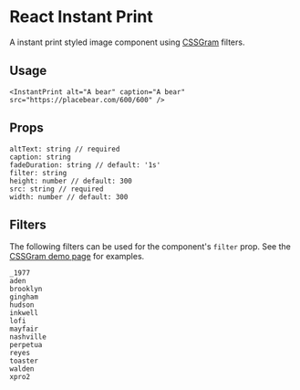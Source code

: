 # React Instant Print

A instant print styled image component using [CSSGram](https://github.com/una/CSSgram) filters.

## Usage

```
<InstantPrint alt="A bear" caption="A bear" src="https://placebear.com/600/600" />
```

## Props

```
altText: string // required
caption: string
fadeDuration: string // default: '1s'
filter: string
height: number // default: 300
src: string // required
width: number // default: 300
```

## Filters

The following filters can be used for the component's `filter` prop. See the [CSSGram demo page](https://una.im/CSSgram/) for examples.

```
_1977
aden
brooklyn
gingham
hudson
inkwell
lofi
mayfair
nashville
perpetua
reyes
toaster
walden
xpro2
```